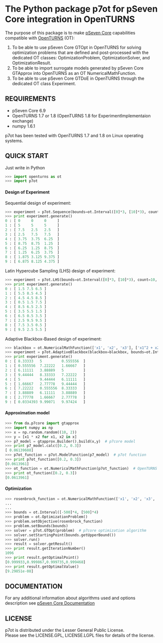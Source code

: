 The Python package p7ot for pSeven Core integration in OpenTURNS
===========================================================

The purpose of this package is to make [pSeven Core](https://www.datadvance.net/product/pseven-core/)
capabilities compatible with [OpenTURNS](http://openturns.org) (OT):

1.  To be able to use pSeven Core GTOpt in OpenTURNS for solving optimization problems
    that are defined and post-processed with the dedicated OT classes:
    OptimizationProblem, OptimizationSolver, and OptimizationResult.
2.  To be able to import surrogate models generated by pSeven Core GTApprox into
    OpenTURNS as an OT NumericalMathFunction.
3.  To be able to use pSeven Core GTDoE in OpenTURNS through the dedicated
    OT class Experiment.


REQUIREMENTS
------------

*   pSeven Core 6.9
*   OpenTURNS 1.7 or 1.8 (OpenTURNS 1.8 for ExperimentImplementaion exchange)
*   numpy 1.6.1

p7ot has been tested with OpenTURNS 1.7 and 1.8 on Linux operating systems.


QUICK START
-----------

Just write in Python

```python
>>> import openturns as ot
>>> import p7ot
```

#### Design of Experiment
Sequential design of experiment:
```python
>>> experiment = p7ot.Sequence(bounds=ot.Interval([0]*3, [10]*3), count=10, technique="SobolSeq")
>>> print experiment.generate()
0 : [ 0     0     0     ]
1 : [ 5     5     5     ]
2 : [ 7.5   2.5   2.5   ]
3 : [ 2.5   7.5   7.5   ]
4 : [ 3.75  3.75  6.25  ]
5 : [ 8.75  8.75  1.25  ]
6 : [ 6.25  1.25  8.75  ]
7 : [ 1.25  6.25  3.75  ]
8 : [ 1.875 3.125 9.375 ]
9 : [ 6.875 8.125 4.375 ]
```
Latin Hypercube Sampling (LHS) design of experiment:
```python
>>> experiment = p7ot.LHS(bounds=ot.Interval([0]*3, [10]*3), count=10, useOptimized=True)
>>> print experiment.generate()
0 : [ 1.5 7.5 6.5 ]
1 : [ 5.5 8.5 4.5 ]
2 : [ 4.5 4.5 8.5 ]
3 : [ 0.5 1.5 7.5 ]
4 : [ 8.5 6.5 2.5 ]
5 : [ 3.5 5.5 1.5 ]
6 : [ 6.5 0.5 3.5 ]
7 : [ 2.5 9.5 9.5 ]
8 : [ 7.5 3.5 0.5 ]
9 : [ 9.5 2.5 5.5 ]
```
Adaptive Blackbox-Based design of experiment:
```python
>>> blackbox = ot.NumericalMathFunction(['x1', 'x2', 'x3'], ['x1^2 + x2^2 + x3^2'])
>>> experiment = p7ot.AdaptiveBlackbox(blackbox=blackbox, bounds=ot.Interval([0]*3, [10]*3), count=10)
>>> print experiment.generate()
0 : [ 8.33333   5         0.555556  ]
1 : [ 0.555556  7.22222   1.66667   ]
2 : [ 6.11111   3.88889   5         ]
3 : [ 9.44444   8.33333   7.22222   ]
4 : [ 5         9.44444   6.11111   ]
5 : [ 1.66667   2.77778   9.44444   ]
6 : [ 7.22222   0.555556  8.33333   ]
7 : [ 3.88889   6.11111   3.88889   ]
8 : [ 2.77778   1.66667   2.77778   ]
9 : [ 0.0334393 9.99071   9.97424   ]
```

#### Approximation model
```python
>>> from da.p7core import gtapprox
>>> import numpy as np
>>> x = np.random.random((10, 2))
>>> y = [x1 * x2 for x1, x2 in x]
>>> p7_model = gtapprox.Builder().build(x,y)  # p7core model
>>> print p7_model.calc([0.2, 0.3])
[ 0.06139608]
>>> p7ot_function = p7ot.ModelFunction(p7_model)  # p7ot function
>>> print p7ot_function([0.2, 0.3])
[0.0613961]
>>> ot_function = ot.NumericalMathFunction(p7ot_function)  # OpenTURNS function
>>> print ot_function([0.2, 0.3])  
[0.0613961]
```

#### Optimization
```python
>>> rosenbrock_function = ot.NumericalMathFunction(['x1', 'x2', 'x3', 'x4'], ['100*(x4-x3^2)^2+(x3-1)^2+' +
...                                                                           '100*(x3-x2^2)^2+(x2-1)^2+' +
...                                                                           '100*(x2-x1^2)^2+(x1-1)^2'])
>>> bounds = ot.Interval([-500]*4, [500]*4)
>>> problem = ot.OptimizationProblem()
>>> problem.setObjective(rosenbrock_function)
>>> problem.setBounds(bounds)
>>> solver = p7ot.GTOpt(problem)  # p7core optimization algorithm
>>> solver.setStartingPoint(bounds.getUpperBound())
>>> solver.run()
>>> result = solver.getResult()
>>> print result.getIterationNumber()
1096
>>> print result.getOptimalPoint()
[0.999933,0.999867,0.999735,0.999468]
>>> print result.getOptimalValue()
[9.29851e-08]
```

DOCUMENTATION
-------------

For any additional information about algorithms used and options description see
[pSeven Core Documentation](https://www.datadvance.net/product/macros/manual/6.9/index.html)

LICENSE
-------

p7ot is distributed under the Lesser General Public License.  
Please see the LICENSE.GPL, LICENSE.LGPL files for details of the license.   

